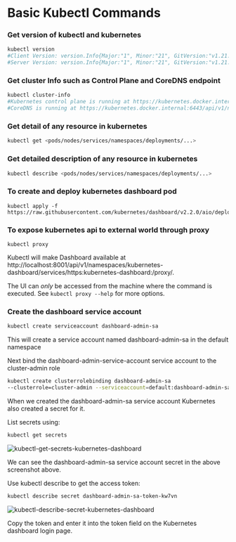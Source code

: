 # Basic Kubectl Commands

### Get version of kubectl and kubernetes
```sh
kubectl version 
#Client Version: version.Info{Major:"1", Minor:"21", GitVersion:"v1.21.2", GitCommit:"092fbfbf53427de67cac1e9fa54aaa09a28371d7", GitTreeState:"clean", BuildDate:"2021-06-16T12:59:11Z", GoVersion:"go1.16.5", Compiler:"gc", Platform:"windows/amd64"}
#Server Version: version.Info{Major:"1", Minor:"21", GitVersion:"v1.21.1", GitCommit:"5e58841cce77d4bc13713ad2b91fa0d961e69192", GitTreeState:"clean", BuildDate:"2021-05-12T14:12:29Z", GoVersion:"go1.16.4", Compiler:"gc", Platform:"linux/amd64"}
```

### Get cluster Info such as Control Plane and CoreDNS endpoint
```sh
kubectl cluster-info
#Kubernetes control plane is running at https://kubernetes.docker.internal:6443
#CoreDNS is running at https://kubernetes.docker.internal:6443/api/v1/namespaces/kube-system/services/kube-dns:dns/proxy

```

### Get detail of any resource in kubernetes
```sh
kubectl get <pods/nodes/services/namespaces/deployments/...>
```

### Get detailed description of any resource in kubernetes
```sh
kubectl describe <pods/nodes/services/namespaces/deployments/...>
```

### To create and deploy kubernetes dashboard pod 
```
kubectl apply -f https://raw.githubusercontent.com/kubernetes/dashboard/v2.2.0/aio/deploy/recommended.yaml
```


### To expose kubernetes api to external world through proxy
```
kubectl proxy
```

Kubectl will make Dashboard available at http://localhost:8001/api/v1/namespaces/kubernetes-dashboard/services/https:kubernetes-dashboard:/proxy/.



The UI can *only* be accessed from the machine where the command is executed. See `kubectl proxy --help` for more options.



### Create the dashboard service account

```bash
kubectl create serviceaccount dashboard-admin-sa
```

This will create a service account named dashboard-admin-sa in the default namespace

Next bind the dashboard-admin-service-account service account to the cluster-admin role

```bash
kubectl create clusterrolebinding dashboard-admin-sa 
--clusterrole=cluster-admin --serviceaccount=default:dashboard-admin-sa
```

When we created the dashboard-admin-sa service account Kubernetes also created a secret for it.



List secrets using:

```bash
kubectl get secrets
```

![kubectl-get-secrets-kubernetes-dashboard](https://www.replex.io/hs-fs/hubfs/Blog%20images/kubectl-get-secrets-kubernetes-dashboard.png?width=749&name=kubectl-get-secrets-kubernetes-dashboard.png)

We can see the dashboard-admin-sa service account secret in the above screenshot above.

Use kubectl describe to get the access token:

```bash
kubectl describe secret dashboard-admin-sa-token-kw7vn
```

![kubectl-describe-secret-kubernetes-dashboard](https://www.replex.io/hs-fs/hubfs/Blog%20images/kubectl-describe-secret-kubernetes-dashboard.png?width=1086&name=kubectl-describe-secret-kubernetes-dashboard.png)

Copy the token and enter it into the token field on the Kubernetes dashboard login page.